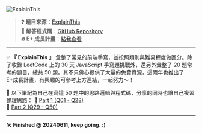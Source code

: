 ![ExplainThis](https://hackmd.io/_uploads/S1gxBST6R.jpg)

> **:question: 題目來源**：[ExplainThis](https://www.explainthis.io/zh-hant/swe/fe-whiteboard)  
> **:100: 解答程式碼**：[GitHub Repository](https://github.com/farmerlin731/Frontend50)  
> **🔥 E+ 成長計畫**：[點我查看](https://www.explainthis.io/zh-hant/e-plus)

---

💡 **『 ExplainThis 』** 彙整了常見的前端手寫，並按照類別與難易程度做區分。除了收錄 LeetCode 上的 30 天 JavaScript 手寫題挑戰外，還另外彙整了 20 題常考的題目，總共 50 題。其不只佛心提供了大量的免費資源，這兩年也推出了 E+成長計畫，有興趣的可參考上方連結，一起努力～！

📌 以下筆記為自己在寫這 50 題中的思路邏輯與程式碼，分享的同時也讓自己複習整理思路：
🔹 [Part 1 (Q01 - Q28)](https://crimson-wasabi-629.notion.site/50-Part-1-1942fcabe9c78001954ad1716bdd796a)  
🔹 [Part 2 (Q29 - Q50)](https://crimson-wasabi-629.notion.site/50-1942fcabe9c78003b162d8ed87521124?pvs=4)

---

🛠 **Finished @ 20240611, keep going. :)**
